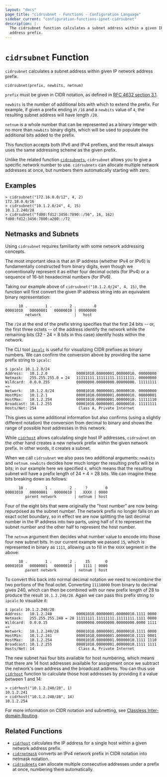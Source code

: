 ```yaml
---
layout: "docs"
page_title: "cidrsubnet - Functions - Configuration Language"
sidebar_current: "configuration-functions-ipnet-cidrsubnet"
description: |-
  The cidrsubnet function calculates a subnet address within a given IP network
  address prefix.
---
```


# `cidrsubnet` Function


`cidrsubnet` calculates a subnet address within given IP network address prefix.

```hcl
cidrsubnet(prefix, newbits, netnum)
```

`prefix` must be given in CIDR notation, as defined in
[RFC 4632 section 3.1](https://tools.ietf.org/html/rfc4632#section-3.1).

`newbits` is the number of additional bits with which to extend the prefix.
For example, if given a prefix ending in `/16` and a `newbits` value of
`4`, the resulting subnet address will have length `/20`.

`netnum` is a whole number that can be represented as a binary integer with
no more than `newbits` binary digits, which will be used to populate the
additional bits added to the prefix.

This function accepts both IPv6 and IPv4 prefixes, and the result always uses
the same addressing scheme as the given prefix.

Unlike the related function [`cidrsubnets`](./cidrsubnets.html), `cidrsubnet`
allows you to give a specific network number to use. `cidrsubnets` can allocate
multiple network addresses at once, but numbers them automatically starting
with zero.

## Examples

```
> cidrsubnet("172.16.0.0/12", 4, 2)
172.18.0.0/16
> cidrsubnet("10.1.2.0/24", 4, 15)
10.1.2.240/28
> cidrsubnet("fd00:fd12:3456:7890::/56", 16, 162)
fd00:fd12:3456:7800:a200::/72
```

## Netmasks and Subnets

Using `cidrsubnet` requires familiarity with some network addressing concepts.

The most important idea is that an IP address (whether IPv4 or IPv6) is
fundamentally constructed from binary digits, even though we conventionally
represent it as either four decimal octets (for IPv4) or a sequence of 16-bit
hexadecimal numbers (for IPv6).

Taking our example above of `cidrsubnet("10.1.2.0/24", 4, 15)`, the function
will first convert the given IP address string into an equivalent binary
representation:

```
      10 .        1 .        2 .        0
00001010   00000001   00000010 | 00000000
         network               |   host
```

The `/24` at the end of the prefix string specifies that the first 24
bits -- or, the first three octets -- of the address identify the network
while the remaining bits (32 - 24 = 8 bits in this case) identify hosts
within the network.

The CLI tool [`ipcalc`](https://gitlab.com/ipcalc/ipcalc) is useful for
visualizing CIDR prefixes as binary numbers. We can confirm the conversion
above by providing the same prefix string to `ipcalc`:

```
$ ipcalc 10.1.2.0/24
Address:   10.1.2.0             00001010.00000001.00000010. 00000000
Netmask:   255.255.255.0 = 24   11111111.11111111.11111111. 00000000
Wildcard:  0.0.0.255            00000000.00000000.00000000. 11111111
=>
Network:   10.1.2.0/24          00001010.00000001.00000010. 00000000
HostMin:   10.1.2.1             00001010.00000001.00000010. 00000001
HostMax:   10.1.2.254           00001010.00000001.00000010. 11111110
Broadcast: 10.1.2.255           00001010.00000001.00000010. 11111111
Hosts/Net: 254                   Class A, Private Internet
```

This gives us some additional information but also confirms (using a slightly
different notation) the conversion from decimal to binary and shows the range
of possible host addresses in this network.

While [`cidrhost`](./cidrhost.html) allows calculating single host IP addresses,
`cidrsubnet` on the other hand creates a new network prefix _within_ the given
network prefix. In other words, it creates a subnet.

When we call `cidrsubnet` we also pass two additional arguments: `newbits` and
`netnum`. `newbits` decides how much longer the resulting prefix will be in
bits; in our example here we specified `4`, which means that the resulting
subnet will have a prefix length of 24 + 4 = 28 bits. We can imagine these
bits breaking down as follows:

```
      10 .        1 .        2 .    ?        0
00001010   00000001   00000010 |   XXXX | 0000
         parent network        | netnum | host
```

Four of the eight bits that were originally the "host number" are now being
repurposed as the subnet number. The network prefix no longer falls on an
exact octet boundary, so in effect we are now splitting the last decimal number
in the IP address into two parts, using half of it to represent the subnet
number and the other half to represent the host number.

The `netnum` argument then decides what number value to encode into those
four new subnet bits. In our current example we passed `15`, which is
represented in binary as `1111`, allowing us to fill in the `XXXX` segment
in the above:

```
      10 .        1 .        2 .    15       0
00001010   00000001   00000010 |   1111 | 0000
         parent network        | netnum | host
```

To convert this back into normal decimal notation we need to recombine the
two portions of the final octet. Converting `11110000` from binary to decimal
gives 240, which can then be combined with our new prefix length of 28 to
produce the result `10.1.2.240/28`. Again we can pass this prefix string to
`ipcalc` to visualize it:

```
$ ipcalc 10.1.2.240/28
Address:   10.1.2.240           00001010.00000001.00000010.1111 0000
Netmask:   255.255.255.240 = 28 11111111.11111111.11111111.1111 0000
Wildcard:  0.0.0.15             00000000.00000000.00000000.0000 1111
=>
Network:   10.1.2.240/28        00001010.00000001.00000010.1111 0000
HostMin:   10.1.2.241           00001010.00000001.00000010.1111 0001
HostMax:   10.1.2.254           00001010.00000001.00000010.1111 1110
Broadcast: 10.1.2.255           00001010.00000001.00000010.1111 1111
Hosts/Net: 14                    Class A, Private Internet
```

The new subnet has four bits available for host numbering, which means
that there are 14 host addresses available for assignment once we subtract
the network's own address and the broadcast address. You can thus use
[`cidrhost`](./cidrhost.html) function to calculate those host addresses by
providing it a value between 1 and 14:

```
> cidrhost("10.1.2.240/28", 1)
10.1.2.241
> cidrhost("10.1.2.240/28", 14)
10.1.2.254
```

For more information on CIDR notation and subnetting, see
[Classless Inter-domain Routing](https://en.wikipedia.org/wiki/Classless_Inter-Domain_Routing).

## Related Functions

* [`cidrhost`](./cidrhost.html) calculates the IP address for a single host
  within a given network address prefix.
* [`cidrnetmask`](./cidrnetmask.html) converts an IPv4 network prefix in CIDR
  notation into netmask notation.
* [`cidrsubnets`](./cidrsubnets.html) can allocate multiple consecutive
  addresses under a prefix at once, numbering them automatically.
